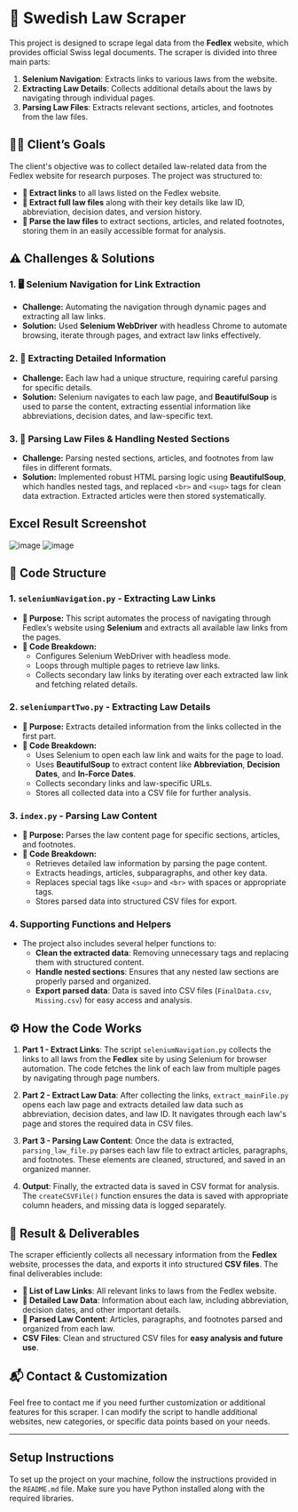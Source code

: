 
# 📜 Swedish Law Scraper

This project is designed to scrape legal data from the **Fedlex** website, which provides official Swiss legal documents. The scraper is divided into three main parts: 

1. **Selenium Navigation**: Extracts links to various laws from the website.
2. **Extracting Law Details**: Collects additional details about the laws by navigating through individual pages.
3. **Parsing Law Files**: Extracts relevant sections, articles, and footnotes from the law files.

## 🧑‍💼 **Client’s Goals**

The client's objective was to collect detailed law-related data from the Fedlex website for research purposes. The project was structured to:
- **🔗 Extract links** to all laws listed on the Fedlex website.
- **📄 Extract full law files** along with their key details like law ID, abbreviation, decision dates, and version history.
- **📖 Parse the law files** to extract sections, articles, and related footnotes, storing them in an easily accessible format for analysis.

## ⚠️ **Challenges & Solutions**

### 1. **🖥️ Selenium Navigation for Link Extraction**  
- **Challenge:** Automating the navigation through dynamic pages and extracting all law links.  
- **Solution:** Used **Selenium WebDriver** with headless Chrome to automate browsing, iterate through pages, and extract law links effectively.

### 2. **📑 Extracting Detailed Information**  
- **Challenge:** Each law had a unique structure, requiring careful parsing for specific details.  
- **Solution:** Selenium navigates to each law page, and **BeautifulSoup** is used to parse the content, extracting essential information like abbreviations, decision dates, and law-specific text.

### 3. **📝 Parsing Law Files & Handling Nested Sections**  
- **Challenge:** Parsing nested sections, articles, and footnotes from law files in different formats.  
- **Solution:** Implemented robust HTML parsing logic using **BeautifulSoup**, which handles nested tags, and replaced `<br>` and `<sup>` tags for clean data extraction. Extracted articles were then stored systematically.
## Excel Result Screenshot
![image](https://github.com/user-attachments/assets/f2bfe464-166b-487a-95e5-981ff71eee8f)
![image](https://github.com/user-attachments/assets/f16295e3-792b-4a67-9abf-ee8a58a33428)

## 📂 **Code Structure**

### 1. **`seleniumNavigation.py`** - Extracting Law Links
- **🔗 Purpose:** This script automates the process of navigating through Fedlex’s website using **Selenium** and extracts all available law links from the pages.  
- **🧩 Code Breakdown:** 
    - Configures Selenium WebDriver with headless mode.
    - Loops through multiple pages to retrieve law links.
    - Collects secondary law links by iterating over each extracted law link and fetching related details.

### 2. **`seleniumpartTwo.py`** - Extracting Law Details
- **📄 Purpose:** Extracts detailed information from the links collected in the first part.  
- **🧩 Code Breakdown:** 
    - Uses Selenium to open each law link and waits for the page to load.
    - Uses **BeautifulSoup** to extract content like **Abbreviation**, **Decision Dates**, and **In-Force Dates**.
    - Collects secondary links and law-specific URLs.
    - Stores all collected data into a CSV file for further analysis.

### 3. **`index.py`** - Parsing Law Content
- **📖 Purpose:** Parses the law content page for specific sections, articles, and footnotes.  
- **🧩 Code Breakdown:** 
    - Retrieves detailed law information by parsing the page content.
    - Extracts headings, articles, subparagraphs, and other key data.
    - Replaces special tags like `<sup>` and `<br>` with spaces or appropriate tags.
    - Stores parsed data into structured CSV files for export.

### 4. **Supporting Functions and Helpers**
- The project also includes several helper functions to:
    - **Clean the extracted data**: Removing unnecessary tags and replacing them with structured content.
    - **Handle nested sections**: Ensures that any nested law sections are properly parsed and organized.
    - **Export parsed data**: Data is saved into CSV files (`FinalData.csv`, `Missing.csv`) for easy access and analysis.

## ⚙️ **How the Code Works**

1. **Part 1 - Extract Links**: The script `seleniumNavigation.py` collects the links to all laws from the **Fedlex** site by using Selenium for browser automation. The code fetches the link of each law from multiple pages by navigating through page numbers.

2. **Part 2 - Extract Law Data**: After collecting the links, `extract_mainFile.py` opens each law page and extracts detailed law data such as abbreviation, decision dates, and law ID. It navigates through each law's page and stores the required data in CSV files.

3. **Part 3 - Parsing Law Content**: Once the data is extracted, `parsing_law_file.py` parses each law file to extract articles, paragraphs, and footnotes. These elements are cleaned, structured, and saved in an organized manner.

4. **Output**: Finally, the extracted data is saved in CSV format for analysis. The `createCSVFile()` function ensures the data is saved with appropriate column headers, and missing data is logged separately.

## 🏁 **Result & Deliverables**

The scraper efficiently collects all necessary information from the **Fedlex** website, processes the data, and exports it into structured **CSV files**. The final deliverables include:

- **🔗 List of Law Links**: All relevant links to laws from the Fedlex website.
- **📄 Detailed Law Data**: Information about each law, including abbreviation, decision dates, and other important details.
- **📖 Parsed Law Content**: Articles, paragraphs, and footnotes parsed and organized from each law.
- **CSV Files**: Clean and structured CSV files for **easy analysis and future use**.

## 📬 **Contact & Customization**

Feel free to contact me if you need further customization or additional features for this scraper. I can modify the script to handle additional websites, new categories, or specific data points based on your needs.

---

## **Setup Instructions**

To set up the project on your machine, follow the instructions provided in the `README.md` file. Make sure you have Python installed along with the required libraries.

